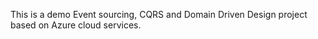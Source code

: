 This is a demo Event sourcing, CQRS and Domain Driven Design project based on Azure cloud services.
